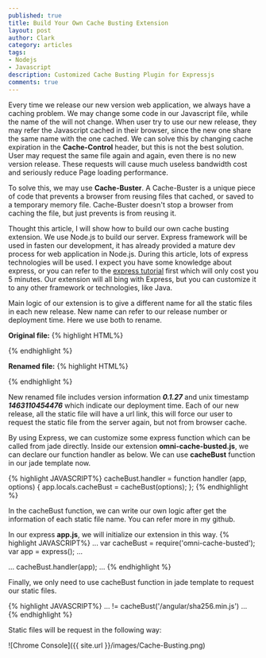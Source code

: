 ```yaml
---
published: true
title: Build Your Own Cache Busting Extension
layout: post
author: Clark
category: articles
tags:
- Nodejs
- Javascript
description: Customized Cache Busting Plugin for Expressjs
comments: true
---
```

Every time we release our new version web application, we always have a caching problem. We may change some code in our Javascript file, while the name of the will not change. When user try to use our new release, they may refer the Javascript cached in their browser, since the new one share the same name with the one cached. We can solve this by changing cache expiration in the **Cache-Control** header, but this is not the best solution. User may request the same file again and again, even there is no new version release. These requests will cause much useless bandwidth cost and seriously reduce Page loading performance.

To solve this, we may use **Cache-Buster**. A Cache-Buster is a unique piece of code that prevents a browser from reusing files that cached, or saved to a temporary memory file. Cache-Buster doesn't stop a browser from caching the file, but just prevents is from reusing it.

Thought this article, I will show how to build our own cache busting extension. We use Node.js to build our server. Express framework will be used in fasten our development, it has already provided a mature dev process for web application in Node.js. During this article, lots of express technologies will be used. I expect you have some knowledge about express, or you can refer to the [express tutorial](http://expressjs.com/) first which will only cost you 5 minutes. Our extension will all bing with Express, but you can customize it to any other framework or technologies, like Java.

Main logic of our extension is to give a different name for all the static files in each new release. New name can refer to our release number or deployment time. Here we use both to rename.

**Original file:**
{% highlight HTML%}
<script src="/angular/sha256.js" type="text/javascript"></script>
{% endhighlight %}

**Renamed file:**
{% highlight HTML%}
<script src="/angular/sha256.min.js?v=0.1.27-1463110454476" type="text/javascript"></script>
{% endhighlight %}

New renamed file includes version information **_0.1.27_** and unix timestamp **_1463110454476_** which indicate our deployment time. Each of our new release, all the static file will have a url link, this will force our user to request the static file from the server again, but not from browser cache.

By using Express, we can customize some express function which can be called from jade directly. Inside our extension **omni-cache-busted.js**, we can declare our function handler as below. We can use **cacheBust** function in our jade template now.

{% highlight JAVASCRIPT%}
cacheBust.handler = function handler (app, options) {
	app.locals.cacheBust = cacheBust(options);
};
{% endhighlight %}

In the cacheBust function, we can write our own logic after get the information of each static file name. You can refer more in my github.

In our express **app.js**, we will initialize our extension in this way.
{% highlight JAVASCRIPT%}
...
var cacheBust = require('omni-cache-busted');
var app = express();
...

...
cacheBust.handler(app);
...
{% endhighlight %}

Finally, we only need to use cacheBust function in jade template to request our static files.

{% highlight JAVASCRIPT%}
...
!= cacheBust('/angular/sha256.min.js')
...
{% endhighlight %}

Static files will be request in the following way:

![Chrome Console]({{ site.url }}/images/Cache-Busting.png)
